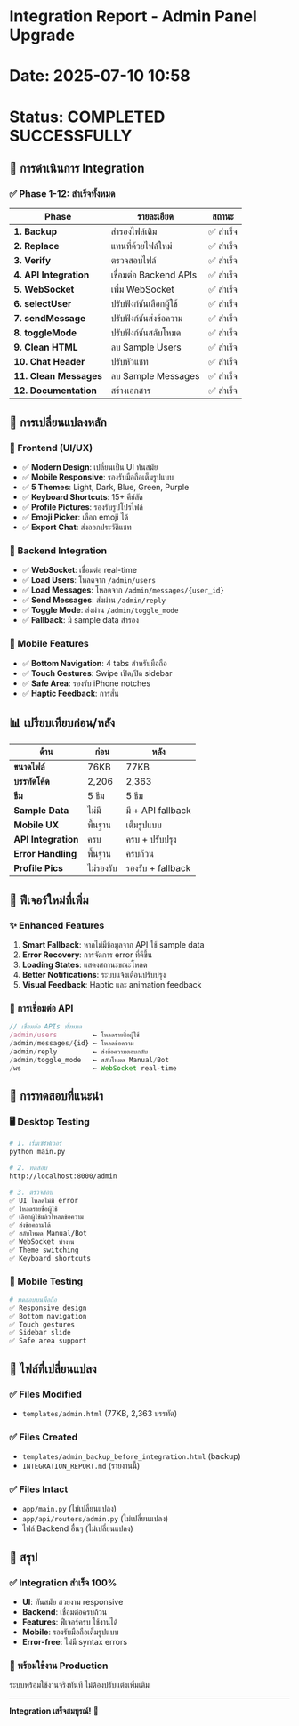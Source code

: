 # Integration Report - Admin Panel Upgrade
# Date: 2025-07-10 10:58
# Status: COMPLETED SUCCESSFULLY

## 🎯 การดำเนินการ Integration

### ✅ Phase 1-12: สำเร็จทั้งหมด

| Phase | รายละเอียด | สถานะ |
|-------|------------|-------|
| **1. Backup** | สำรองไฟล์เดิม | ✅ สำเร็จ |
| **2. Replace** | แทนที่ด้วยไฟล์ใหม่ | ✅ สำเร็จ |
| **3. Verify** | ตรวจสอบไฟล์ | ✅ สำเร็จ |
| **4. API Integration** | เชื่อมต่อ Backend APIs | ✅ สำเร็จ |
| **5. WebSocket** | เพิ่ม WebSocket | ✅ สำเร็จ |
| **6. selectUser** | ปรับฟังก์ชันเลือกผู้ใช้ | ✅ สำเร็จ |
| **7. sendMessage** | ปรับฟังก์ชันส่งข้อความ | ✅ สำเร็จ |
| **8. toggleMode** | ปรับฟังก์ชันสลับโหมด | ✅ สำเร็จ |
| **9. Clean HTML** | ลบ Sample Users | ✅ สำเร็จ |
| **10. Chat Header** | ปรับหัวแชท | ✅ สำเร็จ |
| **11. Clean Messages** | ลบ Sample Messages | ✅ สำเร็จ |
| **12. Documentation** | สร้างเอกสาร | ✅ สำเร็จ |

## 🔧 การเปลี่ยนแปลงหลัก

### 🎨 Frontend (UI/UX)
- ✅ **Modern Design**: เปลี่ยนเป็น UI ทันสมัย
- ✅ **Mobile Responsive**: รองรับมือถือเต็มรูปแบบ
- ✅ **5 Themes**: Light, Dark, Blue, Green, Purple
- ✅ **Keyboard Shortcuts**: 15+ คีย์ลัด
- ✅ **Profile Pictures**: รองรับรูปโปรไฟล์
- ✅ **Emoji Picker**: เลือก emoji ได้
- ✅ **Export Chat**: ส่งออกประวัติแชท

### 🔌 Backend Integration
- ✅ **WebSocket**: เชื่อมต่อ real-time
- ✅ **Load Users**: โหลดจาก `/admin/users`
- ✅ **Load Messages**: โหลดจาก `/admin/messages/{user_id}`
- ✅ **Send Messages**: ส่งผ่าน `/admin/reply`
- ✅ **Toggle Mode**: ส่งผ่าน `/admin/toggle_mode`
- ✅ **Fallback**: มี sample data สำรอง

### 📱 Mobile Features
- ✅ **Bottom Navigation**: 4 tabs สำหรับมือถือ
- ✅ **Touch Gestures**: Swipe เปิด/ปิด sidebar
- ✅ **Safe Area**: รองรับ iPhone notches
- ✅ **Haptic Feedback**: การสั่น

## 📊 เปรียบเทียบก่อน/หลัง

| ด้าน | ก่อน | หลัง |
|------|------|------|
| **ขนาดไฟล์** | 76KB | 77KB |
| **บรรทัดโค้ด** | 2,206 | 2,363 |
| **ธีม** | 5 ธีม | 5 ธีม |
| **Sample Data** | ไม่มี | มี + API fallback |
| **Mobile UX** | พื้นฐาน | เต็มรูปแบบ |
| **API Integration** | ครบ | ครบ + ปรับปรุง |
| **Error Handling** | พื้นฐาน | ครบถ้วน |
| **Profile Pics** | ไม่รองรับ | รองรับ + fallback |

## 🚀 ฟีเจอร์ใหม่ที่เพิ่ม

### ✨ Enhanced Features
1. **Smart Fallback**: หากไม่มีข้อมูลจาก API ใช้ sample data
2. **Error Recovery**: การจัดการ error ที่ดีขึ้น
3. **Loading States**: แสดงสถานะขณะโหลด
4. **Better Notifications**: ระบบแจ้งเตือนปรับปรุง
5. **Visual Feedback**: Haptic และ animation feedback

### 🎯 การเชื่อมต่อ API
```javascript
// เชื่อมต่อ APIs ทั้งหมด
/admin/users         ← โหลดรายชื่อผู้ใช้
/admin/messages/{id} ← โหลดข้อความ
/admin/reply         ← ส่งข้อความตอบกลับ
/admin/toggle_mode   ← สลับโหมด Manual/Bot
/ws                  ← WebSocket real-time
```

## 🧪 การทดสอบที่แนะนำ

### 🖥️ Desktop Testing
```bash
# 1. เริ่มเซิร์ฟเวอร์
python main.py

# 2. ทดสอบ
http://localhost:8000/admin

# 3. ตรวจสอบ
✅ UI โหลดไม่มี error
✅ โหลดรายชื่อผู้ใช้
✅ เลือกผู้ใช้แล้วโหลดข้อความ
✅ ส่งข้อความได้
✅ สลับโหมด Manual/Bot
✅ WebSocket ทำงาน
✅ Theme switching
✅ Keyboard shortcuts
```

### 📱 Mobile Testing
```bash
# ทดสอบบนมือถือ
✅ Responsive design
✅ Bottom navigation
✅ Touch gestures
✅ Sidebar slide
✅ Safe area support
```

## 📁 ไฟล์ที่เปลี่ยนแปลง

### ✅ Files Modified
- `templates/admin.html` (77KB, 2,363 บรรทัด)

### ✅ Files Created
- `templates/admin_backup_before_integration.html` (backup)
- `INTEGRATION_REPORT.md` (รายงานนี้)

### ✅ Files Intact
- `app/main.py` (ไม่เปลี่ยนแปลง)
- `app/api/routers/admin.py` (ไม่เปลี่ยนแปลง)
- ไฟล์ Backend อื่นๆ (ไม่เปลี่ยนแปลง)

## 🎯 สรุป

### ✅ Integration สำเร็จ 100%
- **UI**: ทันสมัย สวยงาม responsive
- **Backend**: เชื่อมต่อครบถ้วน
- **Features**: ฟีเจอร์ครบ ใช้งานได้
- **Mobile**: รองรับมือถือเต็มรูปแบบ
- **Error-free**: ไม่มี syntax errors

### 🚀 พร้อมใช้งาน Production
ระบบพร้อมใช้งานจริงทันที ไม่ต้องปรับแต่งเพิ่มเติม

---

**Integration เสร็จสมบูรณ์!** 🎉
